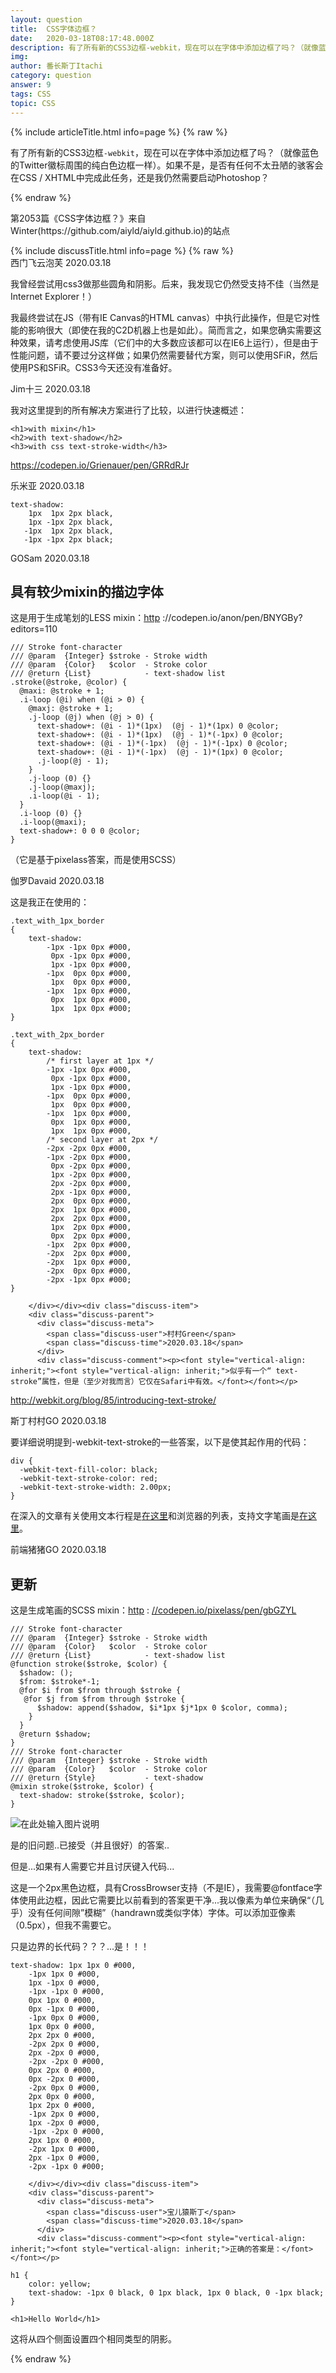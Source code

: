 ```yaml
---
layout: question
title:  CSS字体边框？
date:   2020-03-18T08:17:48.000Z
description: 有了所有新的CSS3边框-webkit，现在可以在字体中添加边框了吗？（就像蓝色的Twitter徽标周围的纯白色边框一样）。如果不是，是否有任何不太丑陋的...
img: 
author: 番长斯丁Itachi
category: question
answer: 9
tags: CSS
topic: CSS
---
```

<div class="article-root">
  <div class="article">
    {% include articleTitle.html info=page %}
    {% raw %}
    <div class="article-content"><p><font style="vertical-align: inherit;"><font style="vertical-align: inherit;">有了所有新的CSS3边框</font></font><code>-webkit</code><font style="vertical-align: inherit;"><font style="vertical-align: inherit;">，现在可以在字体中添加边框了吗？</font><font style="vertical-align: inherit;">（就像蓝色的Twitter徽标周围的纯白色边框一样）。</font><font style="vertical-align: inherit;">如果不是，是否有任何不太丑陋的骇客会在CSS / XHTML中完成此任务，还是我仍然需要启动Photoshop？</font></font></p></div>
    {% endraw %}
  </div>
  <p class="winter_mark">第2053篇《CSS字体边框？》来自Winter(https://github.com/aiyld/aiyld.github.io)的站点</p>
  <div class="discuss-wrapper">
    {% include discussTitle.html info=page %}
    {% raw %}
    <div class="discuss-item">
        <div class="discuss-parent">
          <div class="discuss-meta">
            <span class="discuss-user">西门飞云泡芙</span>
            <span class="discuss-time">2020.03.18</span>
          </div>
          <div class="discuss-comment"><p><font style="vertical-align: inherit;"><font style="vertical-align: inherit;">我曾经尝试用css3做那些圆角和阴影。</font><font style="vertical-align: inherit;">后来，我发现它仍然受支持不佳（当然是Internet Explorer！）</font></font></p>

<p><font style="vertical-align: inherit;"><font style="vertical-align: inherit;">我最终尝试在JS（带有IE Canvas的HTML canvas）中执行此操作，但是它对性能的影响很大（即使在我的C2D机器上也是如此）。</font><font style="vertical-align: inherit;">简而言之，如果您确实需要这种效果，请考虑使用JS库（它们中的大多数应该都可以在IE6上运行），但是由于性能问题，请不要过分这样做；</font><font style="vertical-align: inherit;">如果仍然需要替代方案，则可以使用SFiR，然后使用PS和SFiR。</font><font style="vertical-align: inherit;">CSS3今天还没有准备好。</font></font></p></div>
        </div></div><div class="discuss-item">
        <div class="discuss-parent">
          <div class="discuss-meta">
            <span class="discuss-user">Jim十三</span>
            <span class="discuss-time">2020.03.18</span>
          </div>
          <div class="discuss-comment"><p><font style="vertical-align: inherit;"><font style="vertical-align: inherit;">我对这里提到的所有解决方案进行了比较，以进行快速概述：</font></font></p>

<pre><code>&lt;h1&gt;with mixin&lt;/h1&gt;<font></font>
&lt;h2&gt;with text-shadow&lt;/h2&gt;<font></font>
&lt;h3&gt;with css text-stroke-width&lt;/h3&gt;<font></font>
</code></pre>

<p><a href="https://codepen.io/Grienauer/pen/GRRdRJr" rel="nofollow noreferrer"><font style="vertical-align: inherit;"><font style="vertical-align: inherit;">https://codepen.io/Grienauer/pen/GRRdRJr</font></font></a></p></div>
        </div></div><div class="discuss-item">
        <div class="discuss-parent">
          <div class="discuss-meta">
            <span class="discuss-user">乐米亚</span>
            <span class="discuss-time">2020.03.18</span>
          </div>
          <div class="discuss-comment"><pre><code>text-shadow:<font></font>
    1px  1px 2px black,<font></font>
    1px -1px 2px black,<font></font>
   -1px  1px 2px black,<font></font>
   -1px -1px 2px black;<font></font>
</code></pre></div>
        </div></div><div class="discuss-item">
        <div class="discuss-parent">
          <div class="discuss-meta">
            <span class="discuss-user">GOSam</span>
            <span class="discuss-time">2020.03.18</span>
          </div>
          <div class="discuss-comment"><h2><font style="vertical-align: inherit;"><font style="vertical-align: inherit;">具有较少mixin的描边字体</font></font></h2>

<p><font style="vertical-align: inherit;"><font style="vertical-align: inherit;">这是用于生成笔划的LESS mixin：</font><a href="http://codepen.io/anon/pen/BNYGBy?editors=110" rel="nofollow"><font style="vertical-align: inherit;">http</font></a><font style="vertical-align: inherit;"> ://codepen.io/anon/pen/BNYGBy?editors=110</font></font><a href="http://codepen.io/anon/pen/BNYGBy?editors=110" rel="nofollow"><font style="vertical-align: inherit;"></font></a></p>

<pre><code>/// Stroke font-character<font></font>
/// @param  {Integer} $stroke - Stroke width<font></font>
/// @param  {Color}   $color  - Stroke color<font></font>
/// @return {List}            - text-shadow list<font></font>
.stroke(@stroke, @color) {<font></font>
  @maxi: @stroke + 1;<font></font>
  .i-loop (@i) when (@i &gt; 0) {<font></font>
    @maxj: @stroke + 1;<font></font>
    .j-loop (@j) when (@j &gt; 0) {<font></font>
      text-shadow+: (@i - 1)*(1px)  (@j - 1)*(1px) 0 @color;<font></font>
      text-shadow+: (@i - 1)*(1px)  (@j - 1)*(-1px) 0 @color;<font></font>
      text-shadow+: (@i - 1)*(-1px)  (@j - 1)*(-1px) 0 @color;<font></font>
      text-shadow+: (@i - 1)*(-1px)  (@j - 1)*(1px) 0 @color;<font></font>
      .j-loop(@j - 1);<font></font>
    }<font></font>
    .j-loop (0) {}<font></font>
    .j-loop(@maxj);<font></font>
    .i-loop(@i - 1);<font></font>
  }<font></font>
  .i-loop (0) {}<font></font>
  .i-loop(@maxi);<font></font>
  text-shadow+: 0 0 0 @color;<font></font>
}<font></font>
</code></pre>

<p><font style="vertical-align: inherit;"><font style="vertical-align: inherit;">（它是基于pixelass答案，而是使用SCSS）</font></font></p></div>
        </div></div><div class="discuss-item">
        <div class="discuss-parent">
          <div class="discuss-meta">
            <span class="discuss-user">伽罗Davaid</span>
            <span class="discuss-time">2020.03.18</span>
          </div>
          <div class="discuss-comment"><p><font style="vertical-align: inherit;"><font style="vertical-align: inherit;">这是我正在使用的：</font></font></p>

<pre><code>.text_with_1px_border<font></font>
{<font></font>
    text-shadow: <font></font>
        -1px -1px 0px #000,<font></font>
         0px -1px 0px #000,<font></font>
         1px -1px 0px #000,<font></font>
        -1px  0px 0px #000,<font></font>
         1px  0px 0px #000,<font></font>
        -1px  1px 0px #000,<font></font>
         0px  1px 0px #000,<font></font>
         1px  1px 0px #000;<font></font>
}<font></font>
<font></font>
.text_with_2px_border<font></font>
{<font></font>
    text-shadow: <font></font>
        /* first layer at 1px */<font></font>
        -1px -1px 0px #000,<font></font>
         0px -1px 0px #000,<font></font>
         1px -1px 0px #000,<font></font>
        -1px  0px 0px #000,<font></font>
         1px  0px 0px #000,<font></font>
        -1px  1px 0px #000,<font></font>
         0px  1px 0px #000,<font></font>
         1px  1px 0px #000,<font></font>
        /* second layer at 2px */<font></font>
        -2px -2px 0px #000,<font></font>
        -1px -2px 0px #000,<font></font>
         0px -2px 0px #000,<font></font>
         1px -2px 0px #000,<font></font>
         2px -2px 0px #000,<font></font>
         2px -1px 0px #000,<font></font>
         2px  0px 0px #000,<font></font>
         2px  1px 0px #000,<font></font>
         2px  2px 0px #000,<font></font>
         1px  2px 0px #000,<font></font>
         0px  2px 0px #000,<font></font>
        -1px  2px 0px #000,<font></font>
        -2px  2px 0px #000,<font></font>
        -2px  1px 0px #000,<font></font>
        -2px  0px 0px #000,<font></font>
        -2px -1px 0px #000;<font></font>
}<font></font>
</code></pre></div>
        </div></div><div class="discuss-item">
        <div class="discuss-parent">
          <div class="discuss-meta">
            <span class="discuss-user">村村Green</span>
            <span class="discuss-time">2020.03.18</span>
          </div>
          <div class="discuss-comment"><p><font style="vertical-align: inherit;"><font style="vertical-align: inherit;">似乎有一个“ text-stroke”属性，但是（至少对我而言）它仅在Safari中有效。</font></font></p>

<p><a href="http://webkit.org/blog/85/introducing-text-stroke/" rel="noreferrer"><font style="vertical-align: inherit;"><font style="vertical-align: inherit;">http://webkit.org/blog/85/introducing-text-stroke/</font></font></a></p></div>
        </div></div><div class="discuss-item">
        <div class="discuss-parent">
          <div class="discuss-meta">
            <span class="discuss-user">斯丁村村GO</span>
            <span class="discuss-time">2020.03.18</span>
          </div>
          <div class="discuss-comment"><p><font style="vertical-align: inherit;"><font style="vertical-align: inherit;">要详细说明提到-webkit-text-stroke的一些答案，以下是使其起作用的代码：</font></font></p>

<pre><code>div {<font></font>
  -webkit-text-fill-color: black;<font></font>
  -webkit-text-stroke-color: red;<font></font>
  -webkit-text-stroke-width: 2.00px; <font></font>
}<font></font>
</code></pre>

<p><font style="vertical-align: inherit;"><font style="vertical-align: inherit;">在深入的文章有关使用文本行程是</font></font><a href="http://css-tricks.com/adding-stroke-to-web-text/" rel="noreferrer"><font style="vertical-align: inherit;"><font style="vertical-align: inherit;">在这里</font></font></a><font style="vertical-align: inherit;"><font style="vertical-align: inherit;">和浏览器的列表，支持文字笔画是</font></font><a href="http://caniuse.com/text-stroke" rel="noreferrer"><font style="vertical-align: inherit;"><font style="vertical-align: inherit;">在这里</font></font></a><font style="vertical-align: inherit;"><font style="vertical-align: inherit;">。</font></font></p></div>
        </div></div><div class="discuss-item">
        <div class="discuss-parent">
          <div class="discuss-meta">
            <span class="discuss-user">前端猪猪GO</span>
            <span class="discuss-time">2020.03.18</span>
          </div>
          <div class="discuss-comment"><h2><font style="vertical-align: inherit;"><font style="vertical-align: inherit;">更新</font></font></h2>

<p><font style="vertical-align: inherit;"><font style="vertical-align: inherit;">这是生成笔画的SCSS mixin：</font><a href="http://codepen.io/pixelass/pen/gbGZYL"><font style="vertical-align: inherit;">http</font></a><font style="vertical-align: inherit;"> : </font></font><a href="http://codepen.io/pixelass/pen/gbGZYL"><font style="vertical-align: inherit;"><font style="vertical-align: inherit;">//codepen.io/pixelass/pen/gbGZYL</font></font></a></p>

<pre><code>/// Stroke font-character<font></font>
/// @param  {Integer} $stroke - Stroke width<font></font>
/// @param  {Color}   $color  - Stroke color<font></font>
/// @return {List}            - text-shadow list<font></font>
@function stroke($stroke, $color) {<font></font>
  $shadow: ();<font></font>
  $from: $stroke*-1;<font></font>
  @for $i from $from through $stroke {<font></font>
   @for $j from $from through $stroke {<font></font>
      $shadow: append($shadow, $i*1px $j*1px 0 $color, comma);<font></font>
    }<font></font>
  }<font></font>
  @return $shadow;<font></font>
}<font></font>
/// Stroke font-character<font></font>
/// @param  {Integer} $stroke - Stroke width<font></font>
/// @param  {Color}   $color  - Stroke color<font></font>
/// @return {Style}           - text-shadow<font></font>
@mixin stroke($stroke, $color) {<font></font>
  text-shadow: stroke($stroke, $color);<font></font>
}<font></font>
</code></pre>

<p><img src="https://i.stack.imgur.com/btzoG.png" alt="在此处输入图片说明"></p>

<p><font style="vertical-align: inherit;"><font style="vertical-align: inherit;">是的旧问题..已接受（并且很好）的答案..</font></font></p>

<p><font style="vertical-align: inherit;"><font style="vertical-align: inherit;">但是...如果有人需要它并且讨厌键入代码...</font></font></p>

<p><font style="vertical-align: inherit;"><font style="vertical-align: inherit;">这是一个2px黑色边框，具有CrossBrowser支持（不是IE），我需要@fontface字体使用此边框，因此它需要比以前看到的答案更干净...我以像素为单位来确保“（几乎）没有任何间隙”模糊”（handrawn或类似字体）字体。</font><font style="vertical-align: inherit;">可以添加亚像素（0.5px），但我不需要它。</font></font></p>

<p><font style="vertical-align: inherit;"><font style="vertical-align: inherit;">只是边界的长代码？？？</font><font style="vertical-align: inherit;">...是！！！</font></font></p>

<pre><code>text-shadow: 1px 1px 0 #000,<font></font>
    -1px 1px 0 #000,<font></font>
    1px -1px 0 #000,<font></font>
    -1px -1px 0 #000,<font></font>
    0px 1px 0 #000,<font></font>
    0px -1px 0 #000,<font></font>
    -1px 0px 0 #000,<font></font>
    1px 0px 0 #000,<font></font>
    2px 2px 0 #000,<font></font>
    -2px 2px 0 #000,<font></font>
    2px -2px 0 #000,<font></font>
    -2px -2px 0 #000,<font></font>
    0px 2px 0 #000,<font></font>
    0px -2px 0 #000,<font></font>
    -2px 0px 0 #000,<font></font>
    2px 0px 0 #000,<font></font>
    1px 2px 0 #000,<font></font>
    -1px 2px 0 #000,<font></font>
    1px -2px 0 #000,<font></font>
    -1px -2px 0 #000,<font></font>
    2px 1px 0 #000,<font></font>
    -2px 1px 0 #000,<font></font>
    2px -1px 0 #000,<font></font>
    -2px -1px 0 #000;<font></font>
</code></pre></div>
        </div></div><div class="discuss-item">
        <div class="discuss-parent">
          <div class="discuss-meta">
            <span class="discuss-user">宝儿猿斯丁</span>
            <span class="discuss-time">2020.03.18</span>
          </div>
          <div class="discuss-comment"><p><font style="vertical-align: inherit;"><font style="vertical-align: inherit;">正确的答案是：</font></font></p>

<p></p><div class="snippet" data-lang="js" data-hide="false" data-console="false" data-babel="false">
<div class="snippet-code">
<pre class="snippet-code-css lang-css prettyprint-override"><code>h1 {<font></font>
    color: yellow;<font></font>
    text-shadow: -1px 0 black, 0 1px black, 1px 0 black, 0 -1px black;<font></font>
}</code></pre>
<pre class="snippet-code-html lang-html prettyprint-override"><code>&lt;h1&gt;Hello World&lt;/h1&gt;</code></pre>
</div>
</div>
<p></p>

<p><font style="vertical-align: inherit;"><font style="vertical-align: inherit;">这将从四个侧面设置四个相同类型的阴影。</font></font></p></div>
        </div></div>
    {% endraw %}
  </div>
<div>
